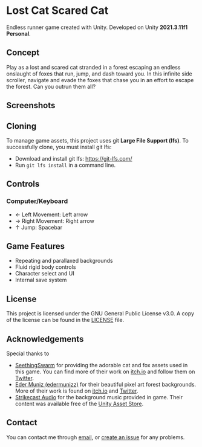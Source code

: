 # Lost Cat Scared Cat

Endless runner game created with Unity. Developed on Unity **2021.3.11f1 Personal**.

## Concept

Play as a lost and scared cat stranded in a forest escaping an endless onslaught of foxes that run, jump, and dash toward you. In this infinite side scroller, navigate and evade the foxes that chase you in an effort to escape the forest. Can you outrun them all?

## Screenshots

## Cloning

To manage game assets, this project uses git **Large File Support (lfs)**. To successfully clone, you must install git lfs:

- Download and install git lfs: https://git-lfs.com/
- Run `git lfs install` in a command line.

## Controls

### Computer/Keyboard

- &#8592; Left Movement: Left arrow
- &#8594; Right Movement: Right arrow
- &#8593; Jump: Spacebar

## Game Features

- Repeating and parallaxed backgrounds
- Fluid rigid body controls
- Character select and UI
- Internal save system

## License

This project is licensed under the GNU General Public License v3.0. A copy of the license can be found in the [LICENSE](./LICENSE) file.

## Acknowledgements

Special thanks to

- [SeethingSwarm](https://seethingswarm.itch.io/) for providing the adorable cat and fox assets used in this game. You can find more of their work on [itch.io](https://seethingswarm.itch.io/) and follow them on [Twitter](https://twitter.com/SeethingSwarm).
- [Eder Muniz (edermunizz)](https://edermunizz.itch.io/) for their beautiful pixel art forest backgrounds. More of their work is found on [itch.io](https://edermunizz.itch.io/) and [Twitter](https://twitter.com/edermunizpixels).
- [Strikecast Audio](www.strikecastaudio.com/) for the background music provided in game. Their content was available free of the [Unity Asset Store](https://assetstore.unity.com/packages/audio/music/electronic/miru-far-from-home-free-8bit-inspired-music-pack-202961).


## Contact

You can contact me through [email](mailto:redpwilliams@gmail.com), or [create an issue](https://github.com/Red-CS/Lost-Cat-Scared-Cat/issues) for any problems.
